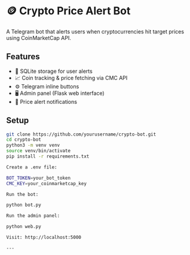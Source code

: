 # 🪙 Crypto Price Alert Bot

A Telegram bot that alerts users when cryptocurrencies hit target prices using CoinMarketCap API.

## Features
- 🧠 SQLite storage for user alerts
- 📈 Coin tracking & price fetching via CMC API
- ⚙️ Telegram inline buttons
- 🖥 Admin panel (Flask web interface)
- 🔔 Price alert notifications

## Setup

```bash
git clone https://github.com/yourusername/crypto-bot.git
cd crypto-bot
python3 -m venv venv
source venv/bin/activate
pip install -r requirements.txt

Create a .env file:

BOT_TOKEN=your_bot_token
CMC_KEY=your_coinmarketcap_key

Run the bot:

python bot.py

Run the admin panel:

python web.py

Visit: http://localhost:5000

---
